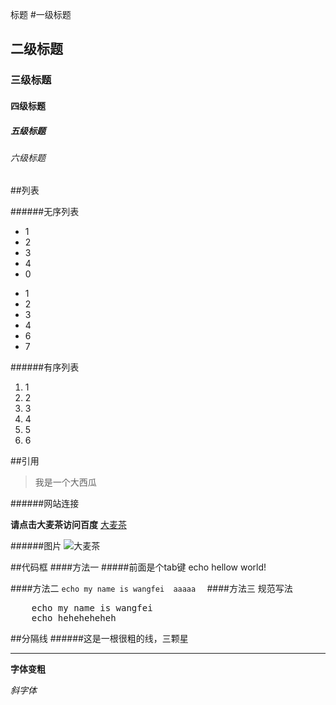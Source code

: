 标题
#一级标题
## 二级标题
### 三级标题
#### 四级标题
##### 五级标题
###### 六级标题


##列表

######无序列表

* 1
* 2
* 3
* 4
* 0
- 1
- 2
- 3
- 4
- 6
- 7

######有序列表

1. 1
2. 2
3. 3
4. 4
5. 5
6. 6


##引用
> 我是一个大西瓜

######网站连接

**请点击大麦茶访问百度** [大麦茶](http://www.baidu.com)

######图片
![大麦茶](http://s1.51cto.com/images/201508/c72b823739de40b5a6e6517ed2b6dd76284b68_small.png)


##代码框
####方法一
#####前面是个tab键
	echo hellow world!

####方法二
`echo my name is wangfei 
aaaaa 
`
####方法三 规范写法
<pre>
	echo my name is wangfei
	echo heheheheheh
</pre>


##分隔线
######这是一根很粗的线，三颗星
***
**字体变粗**

*斜字体*

